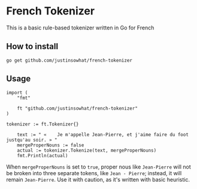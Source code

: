 # French Tokenizer

This is a basic rule-based tokenizer written in Go for French

## How to install
```
go get github.com/justinsowhat/french-tokenizer
```

## Usage

```
import (
    "fmt"

    ft "github.com/justinsowhat/french-tokenizer"
)

tokenizer := ft.Tokenizer{}

	text := " «    Je m'appelle Jean-Pierre, et j'aime faire du foot justqu'au soir. » "
	mergeProperNouns := false
	actual := tokenizer.Tokenize(text, mergeProperNouns)
	fmt.Println(actual)

```

When `mergeProperNouns` is set to `true`, proper nous like `Jean-Pierre` will not be broken into three separate tokens, like `Jean - Pierre`; instead, it will remain `Jean-Pierre`. Use it with caution, as it's written with basic heuristic.

